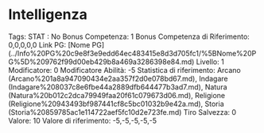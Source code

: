 # Intelligenza

Tags: STAT
: No
Bonus Competenza: 1
Bonus Competenza di Riferimento: 0,0,0,0,0
Link PG: [Nome PG] (../Info%20PG%20c9e8f3e9edd64ec483415e8d3d705fc1/%5BNome%20PG%5D%209762f99d00eb429b8a469a3286398e84.md)
Livello: 1
Modificatore: 0
Modificatore  Abilità: -5
Statistica di riferimento: Arcano (Arcano%201a8a947090434e2aa357f2d0e078bd67.md), Indagare (Indagare%208037c8e6fbe44a2889dfb644477b3ad7.md), Natura (Natura%20b012c2dca79949faa20f61c079673d06.md), Religione (Religione%20943493bf987441cf8c5bc01032b9e42a.md), Storia (Storia%20859785ac1e114722aef5fc10d2e723fe.md)
Tiro Salvezza: 0
Valore: 10
Valore di riferimento: -5,-5,-5,-5,-5